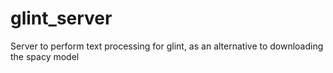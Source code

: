 # glint_server
Server to perform text processing for glint, as an
alternative to downloading the spacy model
